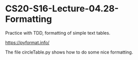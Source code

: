 # CS20-S16-Lecture-04.28-Formatting
Practice with TDD, formatting of simple text tables.

https://pyformat.info/

The file circleTable.py shows how to do some nice formatting.

